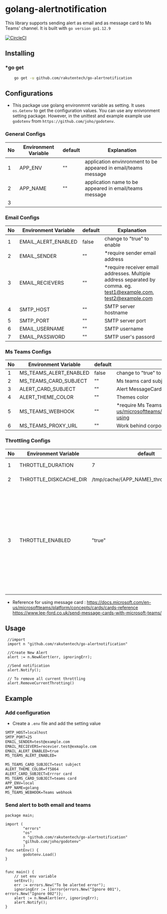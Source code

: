 # golang-alertnotification

This library supports sending alert as email and as message card to Ms Teams' channel. It is built with `go version go1.12.9`

[![CircleCI](https://circleci.com/gh/rakutentech/go-alertnotification/tree/master.svg?style=svg)](https://circleci.com/gh/rakutentech/go-alertnotification/tree/master)

## Installing

### *go get

```bash
    go get -u github.com/rakutentech/go-alertnotification
```

## Configurations

* This package use golang environmrnt variable as setting. It uses `os.Getenv` to get the configuration values. You can use any enivronment setting package. However, in the unittest and example example use `godotenv` from `https://github.com/joho/godotenv`.

### General Configs

|No   |Environment Variable    |default   |Explanation   |
|---|---|---|---|
|1   |APP_ENV   | "" | application envinronment to be appeared in email/teams message     |
|2   |APP_NAME   | ""  | application name to be appeared in email/teams message   |
|3   |   |   |   |

### Email Configs

|No   |Environment Variable    |default       |Explanation   |
|---|---|---|---|
|1   |EMAIL_ALERT_ENABLED   |false    |change to "true" to enable   |
|2   |EMAIL_SENDER   |""   | *require sender email address   |
|3   |EMAIL_RECIEVERS   | ""  | *require receiver email addresses. Multiple address separated by comma. eg. test1@example.com, test2@example.com   |
|4   |SMTP_HOST   |""  | SMTP server hostname   |
|5   |SMTP_PORT   |"" | SMTP server port  |
|6   |EMAIL_USERNAME   |""   |SMTP username   |
|7   |EMAIL_PASSWORD   |""   |SMTP user's passord   |

### Ms Teams Configs

|No   |Environment Variable    |default   |Explanation   |
|---|---|---|---|
|1   |MS_TEAMS_ALERT_ENABLED   |false   | change to "true" to enable    |
|2   |MS_TEAMS_CARD_SUBJECT   |""   | Ms teams card subject  |
|3   |ALERT_CARD_SUBJECT   |""   |Alert MessageCard subject   |
|4   |ALERT_THEME_COLOR   |""   |Themes color   |
|5   |MS_TEAMS_WEBHOOK   |""   |*require Ms Teams webhook. <https://docs.microsoft.com/en-us/microsoftteams/platform/concepts/connectors/connectors-using> |
|6   |MS_TEAMS_PROXY_URL  |""   |Work behind corporate proxy   |

### Throttling Configs

|No   |Environment Variable    |default   |Explanation   |
|---|---|---|---|
|1   |THROTTLE_DURATION   | 7 | throttling duration in minute     |
|2   |THROTTLE_DISKCACHE_DIR   | /tmp/cache/{APP_NAME}_throttler_disk_cache  | disk location for throttling    |
|3   |THROTTLE_ENABLED  | "true"  | Enabled by default to avoid sending too many notification. Set it to "false" to disable. Enable this it will send notification only 1 for the same error within `THROTTLE_DURATION`. Otherwise, it will send each occurence of the error. Recommended to be enable. |

* Reference for using message card :
<https://docs.microsoft.com/en-us/microsoftteams/platform/concepts/cards/cards-reference>
<https://www.lee-ford.co.uk/send-message-cards-with-microsoft-teams/>

## Usage

```golang
 //import
 import n "github.com/rakutentech/go-alertnotification"

 //Create New Alert
 alert := n.NewAlert(err, ignoringErr);

 //Send notification
 alert.Notify();

 // To remove all current throttling
 alert.RemoveCurrentThrotting()

```

## Example

### Add configuration

* Create a `.env` file and add the setting value

```markdown
SMTP_HOST=localhost
SMTP_PORT=25
EMAIL_SENDER=test@example.com
EMAIL_RECIEVERS=recevier.test@exmaple.com
EMAIL_ALERT_ENABLED=true
MS_TEAMS_ALERT_ENABLED=

MS_TEAMS_CARD_SUBJECT=test subject
ALERT_THEME_COLOR=ff5864
ALERT_CARD_SUBJECT=Errror card
MS_TEAMS_CARD_SUBJECT=teams card
APP_ENV=local
APP_NAME=golang
MS_TEAMS_WEBHOOK=Teams webhook
```

### Send alert to both email and teams

```golang
package main;

import (
        "errors"
        "os"
        n "github.com/rakutentech/go-alertnotification"
        "github.com/joho/godotenv"
        )
func setEnv() {
        godotenv.Load()
}


func main() {
    // set env variable
    setEnv();
    err := errors.New("To be alerted error");
    ignoringErr := []error{errors.New("Ignore 001"), errors.New("Ignore 002")};
    alert := n.NewAlert(err, ignoringErr);
    alert.Notify();
}
```

